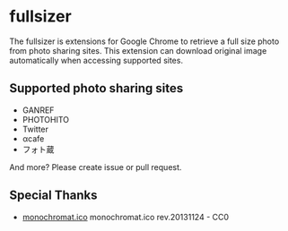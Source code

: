 # fullsizer

The fullsizer is extensions for Google Chrome to retrieve a full size photo from photo sharing sites.
This extension can download original image automatically when accessing supported sites.

## Supported photo sharing sites

 * GANREF
 * PHOTOHITO
 * Twitter
 * αcafe
 * フォト蔵

And more? Please create issue or pull request.

## Special Thanks

 * [monochromat.ico](http://pixiv.me/oliteno) monochromat.ico rev.20131124 - CC0

